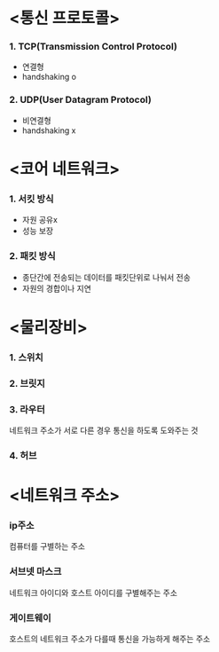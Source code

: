 # <통신 프로토콜>  
### 1. TCP(Transmission Control Protocol)  
- 연결형  
- handshaking o  
### 2. UDP(User Datagram Protocol)  
- 비연결형  
- handshaking x

# <코어 네트워크>  
### 1. 서킷 방식  
- 자원 공유x
- 성능 보장
### 2. 패킷 방식
- 종단간에 전송되는 데이터를 패킷단위로 나눠서 전송  
- 자원의 경합이나 지연  

# <물리장비>  
### 1. 스위치  

### 2. 브릿지  

### 3. 라우터  
네트워크 주소가 서로 다른 경우 통신을 하도록 도와주는 것
### 4. 허브  

# <네트워크 주소>  
### ip주소  
컴퓨터를 구별하는 주소  
### 서브넷 마스크  
네트워크 아이디와 호스트 아이디를 구별해주는 주소  
### 게이트웨이  
호스트의 네트워크 주소가 다를때 통신을 가능하게 해주는 주소  
